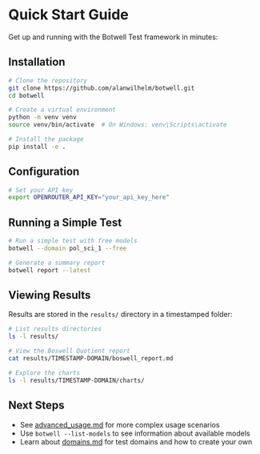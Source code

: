 # Quick Start Guide

Get up and running with the Botwell Test framework in minutes:

## Installation

```bash
# Clone the repository
git clone https://github.com/alanwilhelm/botwell.git
cd botwell

# Create a virtual environment
python -m venv venv
source venv/bin/activate  # On Windows: venv\Scripts\activate

# Install the package
pip install -e .
```

## Configuration

```bash
# Set your API key
export OPENROUTER_API_KEY="your_api_key_here"
```

## Running a Simple Test

```bash
# Run a simple test with free models
botwell --domain pol_sci_1 --free

# Generate a summary report
botwell report --latest
```

## Viewing Results

Results are stored in the `results/` directory in a timestamped folder:

```bash
# List results directories
ls -l results/

# View the Boswell Quotient report
cat results/TIMESTAMP-DOMAIN/boswell_report.md

# Explore the charts
ls -l results/TIMESTAMP-DOMAIN/charts/
```

## Next Steps

- See [advanced_usage.md](advanced_usage.md) for more complex usage scenarios
- Use `botwell --list-models` to see information about available models
- Learn about [domains.md](domains.md) for test domains and how to create your own